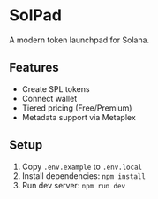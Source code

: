 # SolPad

A modern token launchpad for Solana.

## Features
- Create SPL tokens
- Connect wallet
- Tiered pricing (Free/Premium)
- Metadata support via Metaplex

## Setup
1. Copy `.env.example` to `.env.local`
2. Install dependencies: `npm install`
3. Run dev server: `npm run dev`
